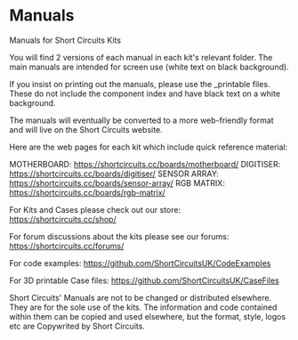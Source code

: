 # Manuals
Manuals for Short Circuits Kits

You will find 2 versions of each manual in each kit's relevant folder. The main manuals are intended for screen use (white text on black background). 

If you insist on printing out the manuals, please use the _printable files. These do not include the component index and have black text on a white background.

The manuals will eventually be converted to a more web-friendly format and will live on the Short Circuits website. 

Here are the web pages for each kit which include quick reference material:

MOTHERBOARD: https://shortcircuits.cc/boards/motherboard/ 
DIGITISER: https://shortcircuits.cc/boards/digitiser/ 
SENSOR ARRAY: https://shortcircuits.cc/boards/sensor-array/
RGB MATRIX: https://shortcircuits.cc/boards/rgb-matrix/

For Kits and Cases please check out our store: https://shortcircuits.cc/shop/

For forum discussions about the kits please see our forums: https://shortcircuits.cc/forums/

For code examples: https://github.com/ShortCircuitsUK/CodeExamples

For 3D printable Case files: https://github.com/ShortCircuitsUK/CaseFiles

Short Circuits' Manuals are not to be changed or distributed elsewhere. They are for the sole use of the kits. 
The information and code contained within them can be copied and used elsewhere, but the format, style, logos etc are Copywrited by Short Circuits. 
